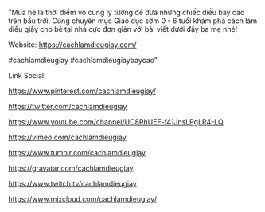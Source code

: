 "Mùa hè là thời điểm vô cùng lý tưởng để đưa những chiếc diều bay cao trên bầu trời. Cùng chuyên mục Giáo dục sớm 0 - 6 tuổi khám phá cách làm diều giấy cho bé tại nhà cực đơn giản với bài viết dưới đây ba mẹ nhé!

Website: https://cachlamdieugiay.com/

#cachlamdieugiay #cachlamdieugiaybaycao”

Link Social:

https://www.pinterest.com/cachlamdieugiay/

https://twitter.com/cachlamdieugiay

https://www.youtube.com/channel/UC8RhUEF-f41JnsLPgLR4-LQ

https://vimeo.com/cachlamdieugiay

https://www.tumblr.com/cachlamdieugiay

https://gravatar.com/cachlamdieugiay

https://www.twitch.tv/cachlamdieugiay

https://www.mixcloud.com/cachlamdieugiay/
